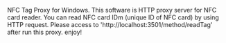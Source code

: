 NFC Tag Proxy for Windows.
This software is HTTP proxy server for NFC card reader.
You can read NFC card IDm (unique ID of NFC card) by using HTTP request.
Please access to 'http://localhost:3501/method/readTag' after run this proxy.
enjoy!
